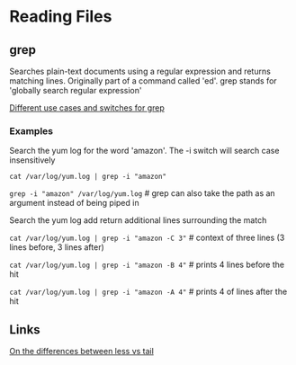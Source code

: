 # Reading Files

## grep
Searches plain-text documents using a regular expression and returns matching lines. Originally part of a command called 'ed'. grep stands for 'globally search regular expression'

[Different use cases and switches for grep](https://www.tecmint.com/12-practical-examples-of-linux-grep-command/)

### Examples
Search the yum log for the word 'amazon'. The -i switch will search case insensitively

`cat /var/log/yum.log | grep -i "amazon"`

`grep -i "amazon" /var/log/yum.log` # grep can also take the path as an argument instead of being piped in

Search the yum log add return additional lines surrounding the match

`cat /var/log/yum.log | grep -i "amazon -C 3"` # context of three lines (3 lines before, 3 lines after)

`cat /var/log/yum.log | grep -i "amazon -B 4"` # prints 4 lines before the hit

`cat /var/log/yum.log | grep -i "amazon -A 4"` # prints 4 of lines after the hit


## Links
[On the differences between less vs tail](https://www.brianstorti.com/stop-using-tail/)